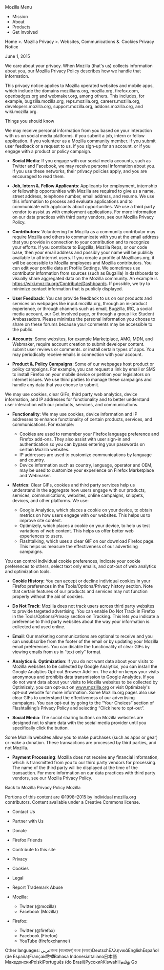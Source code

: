 Mozilla Menu

*   Mission
*   About
*   Products
*   Get Involved

Home >. Mozilla Privacy >. Websites, Communications &. Cookies Privacy Notice

June 1, 2015

We care about your privacy. When Mozilla (that's us) collects information about you, our Mozilla Privacy Policy describes how we handle that information.

This privacy notice applies to Mozilla operated websites and mobile apps, which include the domains mozillians.org, mozilla.org, firefox.com, openbadges.org and webmaker.org, among others. This includes, for example, bugzilla.mozilla.org, reps.mozilla.org, careers.mozilla.org, developers.mozilla.org, support.mozilla.org, addons.mozilla.org, and wiki.mozilla.org.

Things you should know

We may receive personal information from you based on your interaction with us on social media platforms. if you submit a job, intern or fellow application. if you volunteer as a Mozilla community member. if you submit user feedback or a request to us. if you sign-up for an account. or if you engage with a product or policy campaign.

*   **Social Media**: If you engage with our social media accounts, such as Twitter and Facebook, we may receive personal information about you. If you use these networks, their privacy policies apply, and you are encouraged to read them.
    
*   **Job, Intern &. Fellow Applicants**: Applicants for employment, internship or fellowship opportunities with Mozilla are required to give us a name, street address, telephone number, email address, and resume. We use this information to process and evaluate applications and to communicate with applicants about opportunities. We use a third party vendor to assist us with employment applications. For more information on our data practices with third party vendors, see our Mozilla Privacy Policy.
    
*   **Contributors**: Volunteering for Mozilla as a community contributor may require Mozilla and others to communicate with you at the email address that you provide in connection to your contribution and to recognize your efforts. If you contribute to Bugzilla, Mozilla Reps, or our code base, then your email address and possibly your name will be publicly available to all internet users. If you create a profile at Mozillians.org, it will be accessible to Mozilla employees and Mozilla contributors. You can edit your profile data at Profile Settings. We sometimes use contributor information from sources (such as Bugzilla) in dashboards to visually share aggregated data on the Mozilla community. An example is https://wiki.mozilla.org/Contribute/Dashboards. If possible, we try to minimize contact information that is publicly displayed.
    
*   **User Feedback**: You can provide feedback to us on our products and services on webpages like input.mozilla.org, through an in-product experience, or through channels such as email, Bugzilla, IRC, a social media account, our Get Involved page, or through a group like Student Ambassadors. Please minimize the personal information you choose to share on these forums because your comments may be accessible to the public.
    
*   **Accounts**: Some websites, for example Marketplace, AMO, MDN, and Webmaker, require account creation to submit developer content. submit user reviews or comments. or install certain types of apps. You may periodically receive emails in connection with your account.
    
*   **Product &. Policy Campaigns**: Some of our webpages host product or policy campaigns. For example, you can request a link by email or SMS to install Firefox on your mobile device or petition your legislators on internet issues. We use third parties to manage these campaigns and handle any data that you choose to submit.  
    

We may use cookies, clear GIFs, third party web analytics, device information, and IP addresses for functionality and to better understand user interaction with our products, services, and communications.

*   **Functionality**: We may use cookies, device information and IP addresses to enhance functionality of certain products, services, and communications. For example:
    
    *   Cookies are used to remember your Firefox language preference and Firefox add-ons. They also assist with user sign-in and authentication so you can bypass entering your passwords on certain Mozilla websites.
    *   IP addresses are used to customize communications by language and country.
    *   Device information such as country, language, operator and OEM, may be used to customize your experience on Firefox Marketplace and Webmaker.
*   **Metrics**: Clear GIFs, cookies and third party services help us understand in the aggregate how users engage with our products, services, communications, websites, online campaigns, snippets, devices, and other platforms. We use:
    
    *   Google Analytics, which places a cookie on your device, to obtain metrics on how users engage with our websites. This helps us to improve site content.
    *   Optimizely, which places a cookie on your device, to help us test variations of web content. This helps us offer better web experiences to users.
    *   Flashtalking, which uses a clear GIF on our download Firefox page. This helps us measure the effectiveness of our advertising campaigns.

You can control individual cookie preferences, indicate your cookie preferences to others, select text only emails, and opt-out of web analytics and optimization tools.

*   **Cookie History**: You can accept or decline individual cookies in your Firefox preferences in the Tools/Options/Privacy history section. Note that certain features of our products and services may not function properly without the aid of cookies.
    
*   **Do Not Track**: Mozilla does not track users across third party websites to provide targeted advertising. You can enable Do Not Track in Firefox in the Tools/Options/Privacy section on Tracking. This lets you indicate a preference to third party websites about the way your information is collected and used online.
    
*   **Email**: Our marketing communications are optional to receive and you can unsubscribe from the footer of the email or by updating your Mozilla email preferences. You can disable the functionality of clear GIFs by viewing emails from us in “text only” format.
    
*   **Analytics &. Optimization**: If you do not want data about your visits to Mozilla websites to be collected by Google Analytics, you can install the Google Analytics Opt-out Browser Add-on. The add-on keeps your visits anonymous and prohibits data transmission to Google Analytics. If you do not want data about your visits to Mozilla websites to be collected by Optimizely, you can opt-out on www.mozilla.org or visit Optimizely's opt-out website for more information. Some Mozilla.org pages also use clear GIFs to understand the effectiveness of our advertising campaigns. You can opt-out by going to the “Your Choices” section of Flashtalking’s Privacy Policy and selecting “Click here to opt-out”.
    
*   **Social Media**: The social sharing buttons on Mozilla websites are designed not to share data with the social media provider until you specifically click the button.
    

Some Mozilla websites allow you to make purchases (such as apps or gear) or make a donation. These transactions are processed by third parties, and not Mozilla.

*   **Payment Processing**: Mozilla does not receive any financial information, which is transmitted from you to our third party vendors for processing. The name of the third party will be displayed at the time of the transaction. For more information on our data practices with third party vendors, see our Mozilla Privacy Policy.

Back to Mozilla Privacy Policy Mozilla

Portions of this content are ©1998–2015 by individual mozilla.org contributors. Content available under a Creative Commons license.

*   Contact Us
*   Partner with Us
*   Donate
*   Firefox Friends
*   Contribute to this site

*   Privacy
*   Cookies
*   Legal
*   Report Trademark Abuse

*   Mozilla:
    *   Twitter (@mozilla)
    *   Facebook (Mozilla)
*   Firefox:
    *   Twitter (@firefox)
    *   Facebook (Firefox)
    *   YouTube (firefoxchannel)

Other languages: عربيবাংলা (বাংলাদেশ)বাংলা (ভারত)DeutschΕλληνικάEnglishEspañol (de España)Françaisहिन्दीBahasa IndonesiaItaliano日本語МакедонскиPolskiPortuguês (do Brasil)РусскийKiswahiliதமிழ் Go